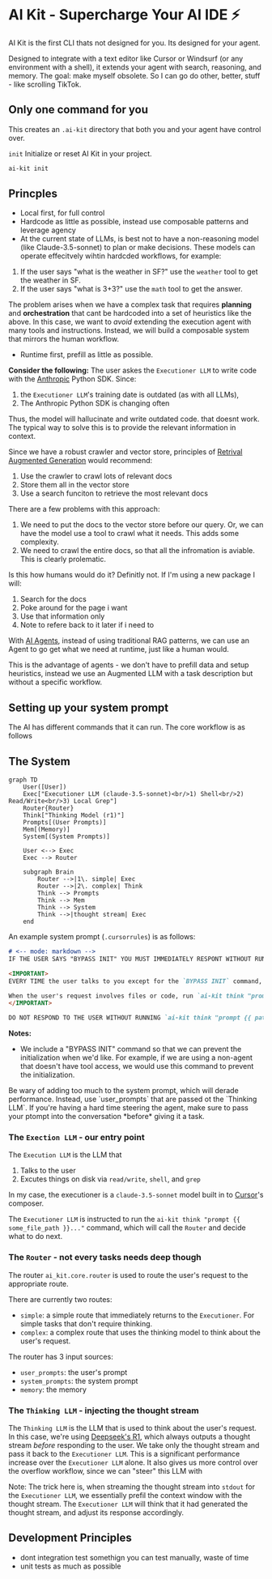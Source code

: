 # AI Kit - Supercharge Your AI IDE ⚡️

AI Kit is the first CLI thats not designed for you. Its designed for your agent.

Designed to integrate with a text editor like Cursor or Windsurf (or any environment with a shell), it extends your agent with search, reasoning, and memory. The goal: make myself obsolete. So I can go do other, better, stuff - like scrolling TikTok.

## Only one command for you
This creates an `.ai-kit` directory that both you and your agent have control over.

`init`
Initialize or reset AI Kit in your project.
```bash
ai-kit init
```

## Princples
- Local first, for full control
- Hardcode as little as possible, instead use composable patterns and leverage agency
- At the current state of LLMs, is best not to have a non-reasoning model (like Claude-3.5-sonnet) to plan or make decisions. These models can operate effecitvely wihtin hardcded workflows, for example:

1. If the user says "what is the weather in SF?" use the `weather` tool to get the weather in SF.
2. If the user says "what is 3+3?" use the `math` tool to get the answer.

The problem arises when we have a complex task that requires **planning** and **orchestration** that cant be hardcoded into a set of heuristics like the above. In this case, we want to *avoid* extending the execution agent with many tools and instructions. Instead, we will build a composable system that mirrors the human workflow.

- Runtime first, prefill as little as possible.

**Consider the following:**
The user askes the `Executioner LLM` to write code with the [Anthropic]() Python SDK. Since:
 1. the `Executioner LLM`'s training date is outdated (as with all LLMs), 
 2. The Anthropic Python SDK is changing often

Thus, the model will hallucinate and write outdated code. that doesnt work. The typical way to solve this is to provide the relevant information in context.

Since we have a robust crawler and vector store, principles of [Retrival Augmented Generation]() would recommend:
1. Use the crawler to crawl lots of relevant docs
2. Store them all in the vector store
3. Use a search funciton to retrieve the most relevant docs

There are a few problems with this approach:
1. We need to put the docs to the vector store before our query. Or, we can have the model use a tool to crawl what it needs. This adds some complexity.
2. We need to crawl the entire docs, so that all the infromation is aviable. This is clearly prolematic.

Is this how humans would do it? Definitly not. If I'm using a new package I will:
1. Search for the docs
2. Poke around for the page i want
3. Use that information only 
4. Note to refere back to it later if i need to

With [AI Agents](https://www.anthropic.com/research/building-effective-agents), instead of using traditional RAG patterns, we can use an Agent to go get what we need at runtime, just like a human would.

This is the advantage of agents - we don't have to prefill data and setup heuristics, instead we use an Augmented LLM with a task description but without a specific workflow.

## Setting up your system prompt
The AI has different commands that it can run. The core workflow is as follows

## The System 
```mermaid
graph TD
    User([User])
    Exec["Executioner LLM (claude-3.5-sonnet)<br/>1) Shell<br/>2) Read/Write<br/>3) Local Grep"]
    Router{Router}
    Think["Thinking Model (r1)"]
    Prompts[(User Prompts)]
    Mem[(Memory)]
    System[(System Prompts)]
    
    User <--> Exec
    Exec --> Router
    
    subgraph Brain
        Router -->|1\. simple| Exec
        Router -->|2\. complex| Think
        Think --> Prompts
        Think --> Mem
        Think --> System
        Think -->|thought stream| Exec
    end
```

An example system prompt (`.cursorrules`) is as follows:
```md
# <-- mode: markdown -->
IF THE USER SAYS "BYPASS INIT" YOU MUST IMMEDIATELY RESPONT WITHOUT RUNNING THINK

<IMPORTANT>
EVERY TIME the user talks to you except for the `BYPASS INIT` command, you must use `ai-kit think [prompt]` to generate a thought stream.

When the user's request involves files or code, run `ai-kit think "prompt {{ path/to/file_1 }} {{ path/to/file_2 }} ..."` You must use the `{{ path/to/file_1 }}` syntax. Do not just use the file name.
</IMPORTANT>

DO NOT RESPOND TO THE USER WITHOUT RUNNING `ai-kit think "prompt {{ path/to/file_1 }} {{ path/to/file_2 }} ..."`
```

**Notes:**
- We include a "BYPASS INIT" command so that we can prevent the initialization when we'd like. For example, if we are using a non-agent that doesn't have tool access, we would use this command to prevent the initialization.

<Callout>
Be wary of adding too much to the system prompt, which will derade performance. Instead, use `user_prompts` that are passed ot the `Thinking LLM`. If you're having a hard time steering the agent, make sure to pass your ptompt into the conversation *before* giving it a task.
</Callout>

### The `Exection LLM` - our entry point

The `Execution LLM` is the LLM that
1. Talks to the user
2. Excutes things on disk via `read/write`, `shell`, and `grep`

In my case, the executioner is a `claude-3.5-sonnet` model built in to [Cursor](https://www.cursor.com/)'s composer.

The `Executioner LLM` is instructed to run the `ai-kit think "prompt {{ some_file_path }}..."` command, which will call the `Router` and decide what to do next.

### The `Router` - not every tasks needs deep though
The router `ai_kit.core.router` is used to route the user's request to the appropriate route.

There are currently two routes:
- `simple`: a simple route that immediately returns to the `Executioner`. For simple tasks that don't require thinking.
- `complex`: a complex route that uses the thinking model to think about the user's request.

The router has 3 input sources:
- `user_prompts`: the user's prompt
- `system_prompts`: the system prompt
- `memory`: the memory

### The `Thinking LLM` - injecting the thought stream
The `Thinking LLM` is the LLM that is used to think about the user's request. In this case, we're using [Deepseek's R1](https://github.com/deepseek-ai/DeepSeek-R1), which always outputs a thought stream *before* responding to the user. We take only the thought stream and pass it back to the `Executioner LLM`. This is a significant performance increase over the `Executioner LLM` alone. It also gives us more control over the overflow workflow, since we can "steer" this LLM with 

Note: The trick here is, when streaming the thought stream into `stdout` for the `Executioner LLM`, we essentially prefil the context window with the thought stream. The `Executioner LLM` will think that it had generated the thought stream, and adjust its response accordingly.

## Development Principles

- dont integration test somethign you can test manually, waste of time
- unit tests as much as possible